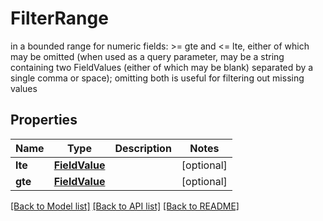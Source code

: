 # FilterRange

in a bounded range for numeric fields: >= gte and <= lte, either of which may be omitted (when used as a query parameter, may be a string containing two FieldValues (either of which may be blank) separated by a single comma or space); omitting both is useful for filtering out missing values

## Properties
Name | Type | Description | Notes
------------ | ------------- | ------------- | -------------
**lte** | [**FieldValue**](FieldValue.md) |  | [optional] 
**gte** | [**FieldValue**](FieldValue.md) |  | [optional] 

[[Back to Model list]](../README.md#documentation-for-models) [[Back to API list]](../README.md#documentation-for-api-endpoints) [[Back to README]](../README.md)


